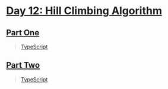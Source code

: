 # [Day 12: Hill Climbing Algorithm](https://adventofcode.com/2022/day/12)

## [Part One](https://adventofcode.com/2022/day/12#part1)

> [TypeScript](/solutions/typescript/2022/12/src/p1.ts)

## [Part Two](https://adventofcode.com/2022/day/12#part2)

> [TypeScript](/solutions/typescript/2022/12/src/p2.ts)
